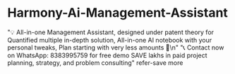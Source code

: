 # Harmony-Ai-Management-Assistant
"💡 All-in-one Management Assistant, designed under patent theory for Quantified multiple in-depth solution, All-in-one AI notebook with your personal tweaks, Plan starting with very less amounts 🎯\n"         "📞 Contact now on WhatsApp: 8383995759 for free demo SAVE lakhs in paid project planning, strategy, and problem consulting" refer-save more
